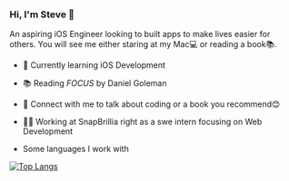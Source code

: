 ### Hi, I'm Steve 👋
An aspiring iOS Engineer looking to built apps to make lives easier for others. You will see me either staring at my Mac💻 or reading a book📚.

- 🧠 Currently learning iOS Development
- 📚 Reading <em>FOCUS</em> by Daniel Goleman
- 💬 Connect with me to talk about coding or a book you recommend😊
- 🧑‍💼 Working at SnapBrillia right as a swe intern focusing on Web Development

- Some languages I work with

[![Top Langs](https://github-readme-stats.vercel.app/api/top-langs/?username=steveshi0&layout=compact)](https://github.com/anuraghazra/github-readme-stats)
